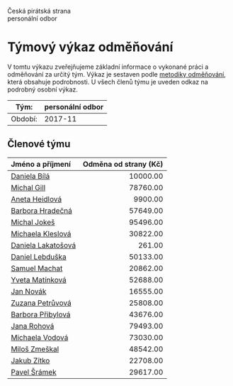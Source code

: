 Česká pirátská strana  
personální odbor

Týmový výkaz odměňování
===========================

V tomtu výkazu zveřejňujeme základní informace o vykonané práci a odměňování
za určitý tým. Výkaz je sestaven podle [metodiky odměňování][metodika],
která obsahuje podrobnosti. U všech členů týmu je uveden odkaz na podrobný osobní výkaz.

Tým:                     | personální odbor
-----------------------  | --------------------
Období:                  | 2017-11

Členové týmu
--------------

| Jméno a příjmení                          |   Odměna od strany (Kč) |
|:------------------------------------------|------------------------:|
| [Daniela Bílá](daniela-bila/)             |                10000.00 |
| [Michal Gill](michal-gill/)               |                78760.00 |
| [Aneta Heidlová](aneta-heidlova/)         |                 9900.00 |
| [Barbora Hradečná](barbora-hradecna/)     |                57649.00 |
| [Michal Jokeš](michal-jokes/)             |                95496.00 |
| [Michaela Kleslová](michaela-kleslova/)   |                30822.00 |
| [Daniela Lakatošová](daniela-lakatosova/) |                  261.00 |
| [Daniel Lebduška](daniel-lebduska/)       |                50133.00 |
| [Samuel Machat](samuel-machat/)           |                20862.00 |
| [Yveta Matínková](yveta-matinkova/)       |                52688.00 |
| [Jan Novák](jan-novak/)                   |                16555.00 |
| [Zuzana Petrůvová](zuzana-petruvova/)     |                25808.00 |
| [Barbora Přibylová](barbora-pribylova/)   |                43676.00 |
| [Jana Rohová](jana-rohova/)               |                79493.00 |
| [Michaela Vodová](michaela-vodova/)       |                73030.00 |
| [Miloš Zmeškal](milos-zmeskal/)           |                48542.00 |
| [Jakub Zítko](jakub-zitko/)               |                22708.00 |
| [Pavel Šrámek](pavel-sramek/)             |                29617.00 |


[metodika]: https://redmine.pirati.cz/projects/po/wiki/Odmenovani
